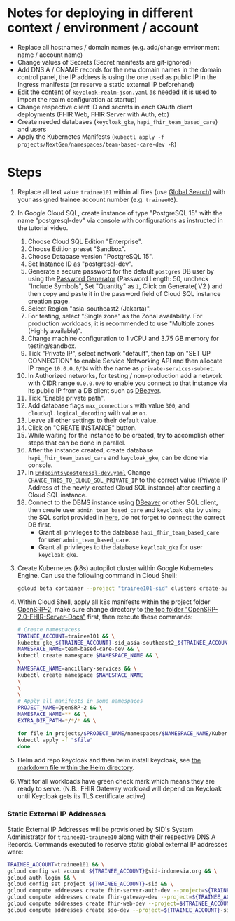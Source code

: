 # Notes for deploying in different context / environment / account

- Replace all hostnames / domain names (e.g. add/change environment name / account name)
- Change values of Secrets (Secret manifests are git-ignored)
- Add DNS A / CNAME records for the new domain names in the domain control panel, the IP address is using the one used as public IP in the Ingress manifests (or reserve a static external IP beforehand)
- Edit the content of [`keycloak-realm-json.yaml`](./KubernetesManifests/v1/ConfigMap/keycloak-realm-json.yaml) as needed (it is used to import the realm configuration at startup)
- Change respective client ID and secrets in each OAuth client deployments (FHIR Web, FHIR Server with Auth, etc)
- Create needed databases (`keycloak_gke`, `hapi_fhir_team_based_care`) and users
- Apply the Kubernetes Manifests (`kubectl apply -f projects/NextGen/namespaces/team-based-care-dev -R`)

# Steps

1. Replace all text value `trainee101` within all files (use [Global Search](https://code.visualstudio.com/docs/editor/codebasics#_search-across-files)) with your assigned trainee account number (e.g. `trainee03`).
2. In Google Cloud SQL, create instance of type "PostgreSQL 15" with the name "postgresql-dev" via console with configurations as instructed in the tutorial video.

   1. Choose Cloud SQL Edition "Enterprise".
   2. Choose Edition preset "Sandbox".
   3. Choose Database version "PostgreSQL 15".
   4. Set Instance ID as "postgresql-dev".
   5. Generate a secure password for the default `postgres` DB user by using the [Password Generator](https://passwordsgenerator.net/) (Password Length: 50, uncheck "Include Symbols", Set "Quantity" as `1`, Click on Generate( V2 ) and then copy and paste it in the password field of Cloud SQL instance creation page.
   6. Select Region "asia-southeast2 (Jakarta)".
   7. For testing, select "Single zone" as the Zonal availability. For production workloads, it is recommended to use "Multiple zones (Highly available)".
   8. Change machine configuration to 1 vCPU and 3.75 GB memory for testing/sandbox.
   9. Tick "Private IP", select network "default", then tap on "SET UP CONNECTION" to enable Service Networking API and then allocate IP range `10.0.0.0/24` with the name as `private-services-subnet`.
   10. In Authorized networks, for testing / non-production add a network with CIDR range `0.0.0.0/0` to enable you connect to that instance via its public IP from a DB client such as [DBeaver](https://dbeaver.io/download/).
   11. Tick "Enable private path".
   12. Add database flags `max_connections` with value `300`, and `cloudsql.logical_decoding` with value `on`.
   13. Leave all other settings to their default value.
   14. Click on "CREATE INSTANCE" button.
   15. While waiting for the instance to be created, try to accomplish other steps that can be done in parallel.
   16. After the instance created, create database `hapi_fhir_team_based_care` and `keycloak_gke`, can be done via console.
   17. In [`Endpoints\postgresql-dev.yaml`](../ancillary-services/KubernetesManifests/v1/Endpoints/postgresql-dev.yaml) Change `CHANGE_THIS_TO_CLOUD_SQL_PRIVATE_IP` to the correct value (Private IP Address of the newly-created Cloud SQL instance) after creating a Cloud SQL instance.
   18. Connect to the DBMS instance using [DBeaver](https://dbeaver.io/download/) or other SQL client, then create user `admin_team_based_care` and `keycloak_gke` by using the SQL script provided in [here](/permissions.sql), do not forget to connect the correct DB first.
       - Grant all privileges to the database `hapi_fhir_team_based_care` for user `admin_team_based_care`.
       - Grant all privileges to the database `keycloak_gke` for user `keycloak_gke`.

3. Create Kubernetes (k8s) autopilot cluster within Google Kubernetes Engine. Can use the following command in Cloud Shell:
   ```bash
   gcloud beta container --project "trainee101-sid" clusters create-auto "trainee101-autopilot-cluster" --region "asia-southeast2" --release-channel "regular" --enable-ip-access --no-enable-google-cloud-access --network "projects/trainee101-sid/global/networks/default" --subnetwork "projects/trainee101-sid/regions/asia-southeast2/subnetworks/default" --cluster-ipv4-cidr "/17" --binauthz-evaluation-mode=DISABLED
   ```
4. Within Cloud Shell, apply all k8s manifests within the project folder [OpenSRP-2](/projects/OpenSRP-2), make sure change directory to [the top folder "OpenSRP-2.0-FHIR-Server-Docs"](/) first, then execute these commands:

   ```bash
   # Create namespacess
   TRAINEE_ACCOUNT=trainee101 && \
   kubectx gke_${TRAINEE_ACCOUNT}-sid_asia-southeast2_${TRAINEE_ACCOUNT}-autopilot-cluster && \
   NAMESPACE_NAME=team-based-care-dev && \
   kubectl create namespace $NAMESPACE_NAME && \
   \
   NAMESPACE_NAME=ancillary-services && \
   kubectl create namespace $NAMESPACE_NAME
   \
   \
   \
   # Apply all manifests in some namespaces
   PROJECT_NAME=OpenSRP-2 && \
   NAMESPACE_NAME=** && \
   EXTRA_DIR_PATH=*/*/* && \

   for file in projects/$PROJECT_NAME/namespaces/$NAMESPACE_NAME/KubernetesManifests/$EXTRA_DIR_PATH; do
   kubectl apply -f "$file"
   done
   ```

5. Helm add repo keycloak and then helm install keycloak, see [the markdown file within the Helm directory](/projects/OpenSRP-2/namespaces/team-based-care-dev/Helm/README.md).
6. Wait for all workloads have green check mark which means they are ready to serve. (N.B.: FHIR Gateway workload will depend on Keycloak until Keycloak gets its TLS certificate active)

### Static External IP Addresses

Static External IP Addresses will be provisioned by SID's System Administrator for `trainee01`-`trainee10` along with their respective DNS A Records. Commands executed to reserve static global external IP addresses were:

```bash
TRAINEE_ACCOUNT=trainee101 && \
gcloud config set account ${TRAINEE_ACCOUNT}@sid-indonesia.org && \
gcloud auth login && \
gcloud config set project ${TRAINEE_ACCOUNT}-sid && \
gcloud compute addresses create fhir-server-auth-dev --project=${TRAINEE_ACCOUNT}-sid --global && \
gcloud compute addresses create fhir-gateway-dev --project=${TRAINEE_ACCOUNT}-sid --global && \
gcloud compute addresses create fhir-web-dev --project=${TRAINEE_ACCOUNT}-sid --global && \
gcloud compute addresses create sso-dev --project=${TRAINEE_ACCOUNT}-sid --global
```
